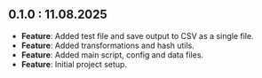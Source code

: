 ## 0.1.0 : 11.08.2025

- **Feature**: Added test file and save output to CSV as a single file.
- **Feature**: Added transformations and hash utils.
- **Feature**: Added main script, config and data files.
- **Feature**: Initial project setup.
